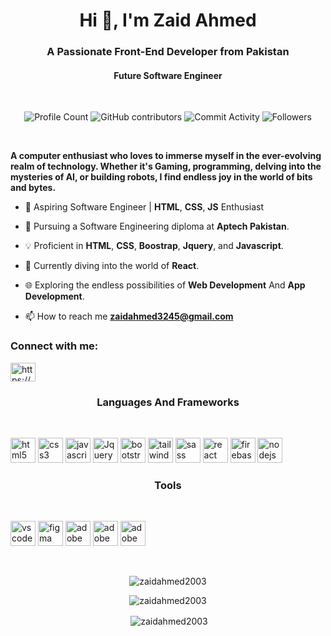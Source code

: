 <h1 align="center">Hi 👋, I'm Zaid Ahmed</h1>
<h3 align="center">A Passionate Front-End Developer from Pakistan</h3>
<h4 align="center">Future Software Engineer</h4>
<br>

<p align="center">
<img alt="Profile Count" src="https://komarev.com/ghpvc/?username=zaidahmed2003&style=for-the-badge">
<img alt="GitHub contributors" src="https://img.shields.io/github/contributors/ZaidAhmed2003/zaidahmed2003?style=for-the-badge&color=blue">
<img alt="Commit Activity" src="https://img.shields.io/github/commit-activity/t/zaidahmed2003/zaidahmed2003?style=for-the-badge">
<img alt="Followers" src="https://img.shields.io/github/followers/zaidahmed2003?style=for-the-badge">
</p>

<br>

**A computer enthusiast who loves to immerse myself in the ever-evolving realm of technology. Whether it's Gaming, programming, delving into the mysteries of AI, or building robots, I find endless joy in the world of bits and bytes.**

- 👋 Aspiring Software Engineer | **HTML**, **CSS**, **JS** Enthusiast

- 🚀 Pursuing a Software Engineering diploma at **Aptech Pakistan**.

- 💡 Proficient in **HTML**, **CSS**, **Boostrap**, **Jquery**, and **Javascript**.

- 🌱 Currently diving into the world of **React**.

- 🌐 Exploring the endless possibilities of **Web Development** And **App Development**.

- 📫 How to reach me **zaidahmed3245@gmail.com**

<h3 align="left">Connect with me:</h3>

<p align="left">
<a href="https://www.linkedin.com/in/zaidahmed2345/" target="blank"><img align="center" src="https://cdn.jsdelivr.net/gh/devicons/devicon/icons/linkedin/linkedin-original.svg" alt="https://www.linkedin.com/in/zaidahmed2345/" height="30" width="40" /></a>
</p>

<h3 align="center">Languages And Frameworks</h3>
<br>
<p align="left">
<a href="https://www.w3.org/html/" target="_blank" rel="noreferrer"><img src="https://cdn.jsdelivr.net/gh/devicons/devicon/icons/html5/html5-original-wordmark.svg" alt="html5" width="40" height="40"/></a>
<a href="https://www.w3schools.com/css/" target="_blank" rel="noreferrer"><img src="https://cdn.jsdelivr.net/gh/devicons/devicon/icons/css3/css3-original-wordmark.svg" alt="css3" width="40" height="40"/></a>
<a href="https://www.w3schools.com/js/default.asp" target="_blank" rel="noreferrer"><img src="https://cdn.jsdelivr.net/gh/devicons/devicon/icons/javascript/javascript-original.svg" alt="javascript" width="40" height="40"/></a>
<a href="https://jquery.com/" target="_blank" rel="noreferrer"><img src="https://cdn.jsdelivr.net/gh/devicons/devicon/icons/jquery/jquery-original-wordmark.svg" alt="Jquery" width="40" height="40"/></a>
<a href="https://getbootstrap.com" target="_blank" rel="noreferrer"><img src="https://cdn.jsdelivr.net/gh/devicons/devicon/icons/bootstrap/bootstrap-plain-wordmark.svg" alt="bootstrap" width="40" height="40"/></a>
<a href="https://tailwindcss.com/" target="_blank" rel="noreferrer"><img src="https://cdn.jsdelivr.net/gh/devicons/devicon/icons/tailwindcss/tailwindcss-plain.svg" alt="tailwindcss" width="40" height="40"/></a>
<a href="https://sass-lang.com/" target="_blank" rel="noreferrer"><img src="https://cdn.jsdelivr.net/gh/devicons/devicon/icons/sass/sass-original.svg" alt="sass" width="40" height="40"/></a>
<a href="https://reactjs.org/" target="_blank" rel="noreferrer"><img src="https://cdn.jsdelivr.net/gh/devicons/devicon/icons/react/react-original-wordmark.svg" alt="react" width="40" height="40"/></a>
<a href="https://firebase.google.com/" target="_blank" rel="noreferrer"><img src="https://cdn.jsdelivr.net/gh/devicons/devicon/icons/firebase/firebase-plain-wordmark.svg" alt="firebase" width="40" height="40"/></a>
<a href="https://nodejs.org/en" target="_blank" rel="noreferrer"><img src="https://cdn.jsdelivr.net/gh/devicons/devicon/icons/nodejs/nodejs-original-wordmark.svg" alt="nodejs" width="40" height="40"/></a>
</p>

<h3 align="center">Tools</h3>
<br>
<p align="left">
<a href="https://code.visualstudio.com/" target="_blank" rel="noreferrer"><img src="https://cdn.jsdelivr.net/gh/devicons/devicon/icons/vscode/vscode-original.svg" alt="vscode" width="40" height="40"/></a>
<a href="https://www.figma.com/" target="_blank" rel="noreferrer"><img src="https://cdn.jsdelivr.net/gh/devicons/devicon/icons/figma/figma-original.svg" alt="figma" width="40" height="40"/></a>
<a href="https://www.adobe.com/" target="_blank" rel="noreferrer"><img src="https://cdn.jsdelivr.net/gh/devicons/devicon/icons/photoshop/photoshop-plain.svg" alt="adobe photoshop" width="40" height="40"/></a>
<a href="https://www.adobe.com/" target="_blank" rel="noreferrer"><img src="https://cdn.jsdelivr.net/gh/devicons/devicon/icons/illustrator/illustrator-plain.svg" alt="adobe photoshop" width="40" height="40"/></a>
<a href="https://www.canva.com/" target="_blank" rel="noreferrer"><img src="https://cdn.jsdelivr.net/gh/devicons/devicon/icons/canva/canva-original.svg" alt="adobe photoshop" width="40" height="40"/></a>
</P>
<br>
<p align="center"><img align="center" src="https://github-readme-stats.vercel.app/api/top-langs?username=zaidahmed2003&show_icons=true&locale=en&layout=compact" alt="zaidahmed2003" /></p>
<p align="center"><img align="center" src="https://github-readme-streak-stats.herokuapp.com/?user=zaidahmed2003&" alt="zaidahmed2003" /></p>

<p align="center">&nbsp;<img align="center" src="https://github-readme-stats.vercel.app/api?username=zaidahmed2003&show_icons=true&locale=en" alt="zaidahmed2003" /></p>
